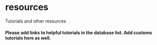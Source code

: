 # resources
Tutorials and other resources


#### Please add links to helpful tutorials in the database list. Add customs tutorials here as well. 
